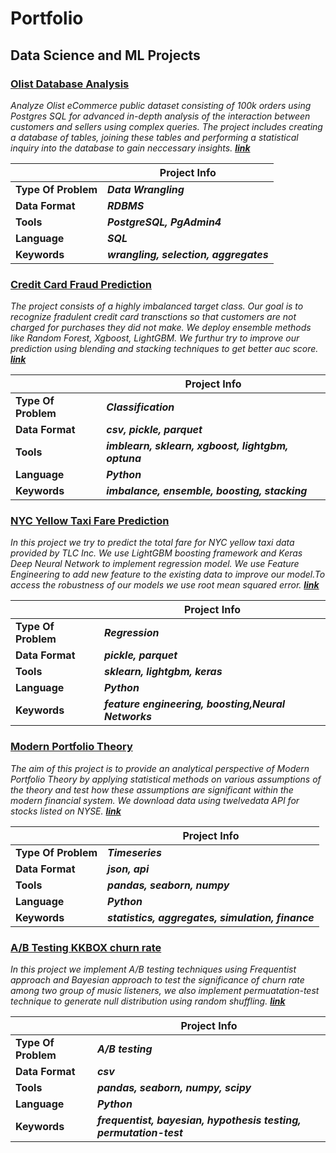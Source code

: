 # **Portfolio**

## **Data Science and ML Projects**

### [**Olist Database Analysis**](https://github.com/nabeel-io/olist_database_analysis)

*Analyze Olist eCommerce public dataset consisting of 100k orders using Postgres SQL for 
advanced in-depth analysis of the interaction between customers and sellers using complex queries. 
The project includes creating a database of tables, joining these tables and performing a statistical 
inquiry into the database to gain neccessary insights. [**link**](https://github.com/nabeel-io/olist_database_analysis)*

||Project Info|
|---|---|
|**Type Of Problem**|***Data Wrangling***|
|**Data Format**|***RDBMS***|
|**Tools**|***PostgreSQL, PgAdmin4***|
|**Language**|***SQL***|
|**Keywords**|***wrangling, selection, aggregates***|


### [**Credit Card Fraud Prediction**](https://github.com/nabeel-io/Transaction_Fraud_Detection)

*The project consists of a highly imbalanced target class. Our goal is to recognize fradulent credit
card transctions so that customers are not charged for purchases they did not make. We deploy ensemble
methods like Random Forest, Xgboost, LightGBM. We furthur try to improve our prediction using blending 
and stacking techniques to get better auc score. [**link**](https://github.com/nabeel-io/Transaction_Fraud_Detection)*

||Project Info|
|---|---|
|**Type Of Problem**|***Classification***|
|**Data Format**|***csv, pickle, parquet***|
|**Tools**|***imblearn, sklearn, xgboost, lightgbm, optuna***|
|**Language**|***Python***|
|**Keywords**|***imbalance, ensemble, boosting, stacking***|


### [**NYC Yellow Taxi Fare Prediction**](https://github.com/nabeel-io/NYC_Taxi_Fare_Prediction)

*In this project we try to predict the total fare for NYC yellow taxi data provided by TLC Inc. We use LightGBM boosting framework and Keras Deep Neural Network to implement regression model. We use Feature Engineering to add new feature to the existing data to improve our model.To access the robustness of our models we use root mean squared error. [**link**](https://github.com/nabeel-io/NYC_Taxi_Fare_Prediction)*


||Project Info|
|---|---|
|**Type Of Problem**|***Regression***|
|**Data Format**|***pickle, parquet***|
|**Tools**|***sklearn, lightgbm, keras***|
|**Language**|***Python***|
|**Keywords**|***feature engineering, boosting,Neural Networks***|


### [**Modern Portfolio Theory**](https://github.com/nabeel-io/Modern_Portfolio_Theory)

*The aim of this project is to provide an analytical perspective of Modern Portfolio Theory by applying statistical methods on various
assumptions of the theory and test how these assumptions are significant within the modern financial system. We download data using 
twelvedata API for stocks listed on NYSE. [**link**](https://github.com/nabeel-io/Modern_Portfolio_Theory)*


||Project Info|
|---|---|
|**Type Of Problem**|***Timeseries***|
|**Data Format**|***json, api***|
|**Tools**|***pandas, seaborn, numpy***|
|**Language**|***Python***|
|**Keywords**|***statistics, aggregates, simulation, finance***|


### [**A/B Testing KKBOX churn rate**](https://github.com/nabeel-io/AB_testing_KKBOX_churn_rate)
*In this project we implement A/B testing techniques using Frequentist approach and 
Bayesian approach to test the significance of churn rate among two group of music listeners, we also implement permuatation-test technique 
to generate null distribution using random shuffling. [**link**](https://github.com/nabeel-io/AB_testing_KKBOX_churn_rate)*


||Project Info|
|---|---|
|**Type Of Problem**|***A/B testing***|
|**Data Format**|***csv***|
|**Tools**|***pandas, seaborn, numpy, scipy***|
|**Language**|***Python***|
|**Keywords**|***frequentist, bayesian, hypothesis testing, permutation-test***|